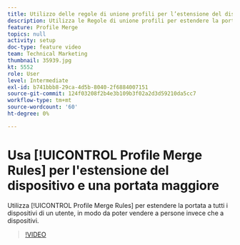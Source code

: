 ```yaml
---
title: Utilizzo delle regole di unione profili per l’estensione del dispositivo e una portata maggiore
description: Utilizza le Regole di unione profili per estendere la portata a tutti i dispositivi di un utente, in modo da poter vendere a persone invece che dispositivi.
feature: Profile Merge
topics: null
activity: setup
doc-type: feature video
team: Technical Marketing
thumbnail: 35939.jpg
kt: 5552
role: User
level: Intermediate
exl-id: b741bbb8-29ca-4d5b-8040-2f6884007151
source-git-commit: 124f03208f2b4e3b109b3f02a2d3d59210da5cc7
workflow-type: tm+mt
source-wordcount: '60'
ht-degree: 0%

---
```


# Usa [!UICONTROL Profile Merge Rules] per l&#39;estensione del dispositivo e una portata maggiore

Utilizza [!UICONTROL Profile Merge Rules] per estendere la portata a tutti i dispositivi di un utente, in modo da poter vendere a persone invece che a dispositivi.

>[!VIDEO](https://video.tv.adobe.com/v/40029/?quality=12&learn=on&captions=ita)

